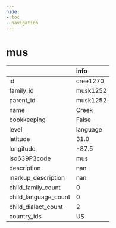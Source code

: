 ```yaml
---
hide:
- toc
- navigation
---
```

# mus
|                      | info     |
|:---------------------|:---------|
| id                   | cree1270 |
| family_id            | musk1252 |
| parent_id            | musk1252 |
| name                 | Creek    |
| bookkeeping          | False    |
| level                | language |
| latitude             | 31.0     |
| longitude            | -87.5    |
| iso639P3code         | mus      |
| description          | nan      |
| markup_description   | nan      |
| child_family_count   | 0        |
| child_language_count | 0        |
| child_dialect_count  | 2        |
| country_ids          | US       |